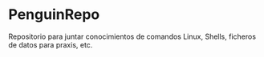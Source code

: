# PenguinRepo
Repositorio para juntar conocimientos de comandos Linux, Shells, ficheros de datos para praxis, etc.
